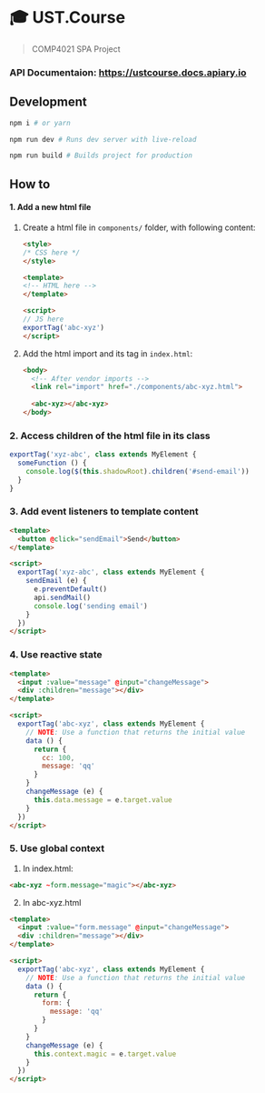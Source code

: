 # :mortar_board: UST.Course

> COMP4021 SPA Project

### API Documentaion: https://ustcourse.docs.apiary.io

## Development

```sh
npm i # or yarn

npm run dev # Runs dev server with live-reload

npm run build # Builds project for production
```

## How to

#### 1. Add a new html file

1. Create a html file in `components/` folder, with following content:

   ```html
   <style>
   /* CSS here */
   </style>

   <template>
   <!-- HTML here -->
   </template>

   <script>
   // JS here
   exportTag('abc-xyz')
   </script>
   ```

2. Add the html import and its tag in `index.html`:

   ```html
   <body>
     <!-- After vendor imports -->
     <link rel="import" href="./components/abc-xyz.html">
     
     <abc-xyz></abc-xyz>
   </body>
   ```

### 2. Access children of the html file in its class

```js
exportTag('xyz-abc', class extends MyElement {
  someFunction () {
    console.log($(this.shadowRoot).children('#send-email'))
  }
}
```

### 3. Add event listeners to template content

```html
<template>
  <button @click="sendEmail">Send</button>
</template>

<script>
  exportTag('xyz-abc', class extends MyElement {
    sendEmail (e) {
      e.preventDefault()
      api.sendMail()
      console.log('sending email')
    }
  })
</script>
```
### 4. Use reactive state

```html
<template>
  <input :value="message" @input="changeMessage">
  <div :children="message"></div>
</template>

<script>
  exportTag('abc-xyz', class extends MyElement {
    // NOTE: Use a function that returns the initial value
    data () {
      return {
        cc: 100,
        message: 'qq'
      }
    }
    changeMessage (e) {
      this.data.message = e.target.value
    }
  })
</script>
```

### 5. Use global context

1. In index.html:
```html
<abc-xyz ~form.message="magic"></abc-xyz>
```

2. In abc-xyz.html
```html
<template>
  <input :value="form.message" @input="changeMessage">
  <div :children="message"></div>
</template>

<script>
  exportTag('abc-xyz', class extends MyElement {
    // NOTE: Use a function that returns the initial value
    data () {
      return {
        form: {
          message: 'qq'
        }
      }
    }
    changeMessage (e) {
      this.context.magic = e.target.value
    }
  })
</script>
```

